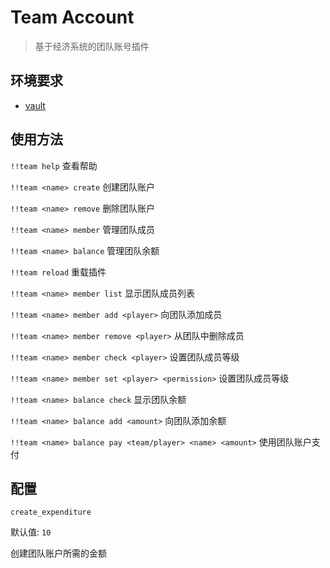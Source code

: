 # Team Account

> 基于经济系统的团队账号插件

## 环境要求

- [vault](https://github.com/zhang-anzhi/MCDReforgedPlugins/tree/master/vault)

## 使用方法

`!!team help` 查看帮助

`!!team <name> create` 创建团队账户

`!!team <name> remove` 删除团队账户

`!!team <name> member` 管理团队成员

`!!team <name> balance` 管理团队余额

`!!team reload` 重载插件

`!!team <name> member list` 显示团队成员列表

`!!team <name> member add <player>` 向团队添加成员

`!!team <name> member remove <player>` 从团队中删除成员

`!!team <name> member check <player>` 设置团队成员等级

`!!team <name> member set <player> <permission>` 设置团队成员等级

`!!team <name> balance check` 显示团队余额

`!!team <name> balance add <amount>` 向团队添加余额

`!!team <name> balance pay <team/player> <name> <amount>` 使用团队账户支付

## 配置

`create_expenditure`

默认值: `10`

创建团队账户所需的金额
